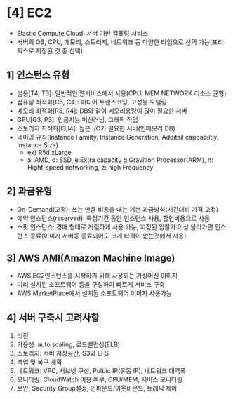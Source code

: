 # [4] EC2
- Elastic Compute Cloud: 서버 기반 컴퓨팅 서비스
- 서버의 OS, CPU, 메모리, 스토리지, 네트워크 등 다양한 타입으로 선택 가능(프리픽스로 지정된 것 중 선택)
## 1] 인스턴스 유형
- 범용[T4, T3]: 일반적인 웹서비스에서 사용(CPU, MEM NETWORK 리소스 균형)
- 컴퓨팅 최적화[C5, C4]: 미디어 트랜스코딩, 고성능 모델링
- 메모리 최적화[R5, R4]: DB와 같이 메모리용량이 많이 필요한 서버
- GPU[G3, P3]: 인공지능 머신러닝, 그래픽 작업
- 스토리지 최적화[I3,I4]: 높은 I/O가 필요한 서버(인메모리 DB)
- 네이밍 규칙(Instance Familty, Instance Generation, Additail cappabiltiy. Instance Size)
	- ex) R5d.xLarge
	- a: AMD, d: SSD, e:Extra capacity g:Gravition Processor(ARM), n: Hight-speed networking, z: high Frequency
	
## 2] 과금유형
- On-Demand(고정): 쓰는 만큼 비용을 내는 기본 과금방식(시간대비 가격 고정)
- 예약 인스턴스(reserved): 특정기간 동안 인스턴스 사용, 할인비용으로 사용
- 스팟 인스턴스: 경매 형태로 저렴하게 사용 가능, 지정된 입찰가 이상 올라가면 인스턴스 종료(이미지 서버등 종료되어도 크게 타격이 없는것에서 사용)

## 3] AWS AMI(Amazon Machine Image)
- AWS EC2인스턴스를 시작하기 위해 사용되는 가상머신 이미지
- 미리 설치된 소프트웨어 등을 구성하여 빠르게 서비스 구축
- AWS MarketPlace에서 설치된 소프트웨어 이미지 사용가능

## 4] 서버 구축시 고려사항
1. 리전
2. 가용성: auto scaling, 로드밸런싱(ELB)
3. 스토리지: 서버 저장공간, S3와 EFS
4. 백업 및 복구 계획
5. 네트워크: VPC, 서브넷 구성, Pulbic IP(유동 IP), 네트워크 대역폭
6. 모니터링: CloudWatch 이용 여부, CPU/MEM, 서비스 모니터링
7. 보안: Security Group설정, 인파운드/아웃바운드, 트래픽 제어
